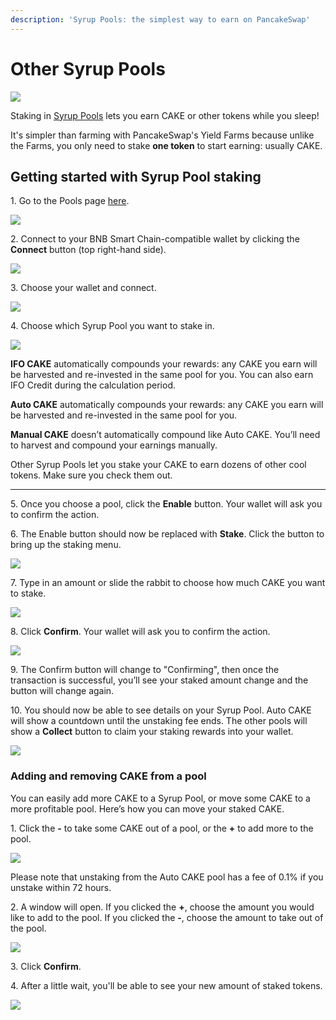 ```yaml
---
description: 'Syrup Pools: the simplest way to earn on PancakeSwap'
---
```


# Other Syrup Pools

![](../../../.gitbook/assets/how-to-syrup-pool-staking-header.png)

Staking in [Syrup Pools](https://docs.pancakeswap.finance/products/syrup-pool) lets you earn CAKE or other tokens while you sleep!

It's simpler than farming with PancakeSwap's Yield Farms because unlike the Farms, you only need to stake **one token** to start earning: usually CAKE.

## **Getting started with Syrup Pool staking**

1\. Go to the Pools page [here](https://pancakeswap.finance/pools).

![](<../../../.gitbook/assets/1-how-to-stake-in-syrup-pool (1) (1) (1) (1) (1) (2).png>)

2\. Connect to your BNB Smart Chain-compatible wallet by clicking the **Connect** button (top right-hand side).

![](<../../../.gitbook/assets/2-how-to-stake-in-syrup-pool (1) (1) (1) (1) (1) (1).png>)



3\. Choose your wallet and connect.

![](<../../../.gitbook/assets/3-how-to-stake-in-syrup-pool (1) (1) (1) (1) (2).png>)

4\. Choose which Syrup Pool you want to stake in.

![](<../../../.gitbook/assets/4-how-to-stake-in-syrup-pool (1).png>)



**IFO CAKE** automatically compounds your rewards: any CAKE you earn will be harvested and re-invested in the same pool for you. You can also earn IFO Credit during the calculation period.

**Auto CAKE** automatically compounds your rewards: any CAKE you earn will be harvested and re-invested in the same pool for you.

**Manual CAKE** doesn’t automatically compound like Auto CAKE. You’ll need to harvest and compound your earnings manually.

Other Syrup Pools let you stake your CAKE to earn dozens of other cool tokens. Make sure you check them out.

***

5\. Once you choose a pool, click the **Enable** button. Your wallet will ask you to confirm the action.

6\. The Enable button should now be replaced with **Stake**. Click the button to bring up the staking menu.

![](<../../../.gitbook/assets/image (22).png>)

7\. Type in an amount or slide the rabbit to choose how much CAKE you want to stake.

![](<../../../.gitbook/assets/image (23) (1).png>)

8\. Click **Confirm**. Your wallet will ask you to confirm the action.

![](<../../../.gitbook/assets/image (22) (1).png>)

9\. The Confirm button will change to "Confirming", then once the transaction is successful, you’ll see your staked amount change and the button will change again.

10\. You should now be able to see details on your Syrup Pool. Auto CAKE will show a countdown until the unstaking fee ends. The other pools will show a **Collect** button to claim your staking rewards into your wallet.

![](<../../../.gitbook/assets/image (59) (1).png>)

### **Adding and removing CAKE from a pool**

You can easily add more CAKE to a Syrup Pool, or move some CAKE to a more profitable pool. Here’s how you can move your staked CAKE.

1\. Click the **-** to take some CAKE out of a pool, or the **+** to add more to the pool.

![](<../../../.gitbook/assets/image (26).png>)

Please note that unstaking from the Auto CAKE pool has a fee of 0.1% if you unstake within 72 hours.

2\. A window will open. If you clicked the **+**, choose the amount you would like to add to the pool. If you clicked the **-**, choose the amount to take out of the pool.

![](<../../../.gitbook/assets/image (27).png>)

3\. Click **Confirm**.

4\. After a little wait, you'll be able to see your new amount of staked tokens.

![](<../../../.gitbook/assets/image (29).png>)

